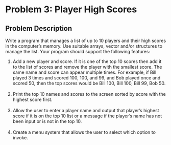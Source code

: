 # Problem 3: Player High Scores

## Problem Description

Write a program that manages a list of up to 10 players and their high scores in the computer’s memory. 
Use suitable arrays, vector and/or structures to manage the list. Your program should support the 
following features:
<ol> 
  <li>
    Add a new player and score. If it is one of the top 10 scores then add it to the list of scores and 
    remove the player with the smallest score. The same name and score can appear multiple times. For 
    example, if Bill played 3 times and scored 100, 100, and 99, and Bob played once and scored 50, 
    then the top scores would be Bill 100, Bill 100, Bill 99, Bob 50.
  </li><br>
  <li>
      Print the top 10 names and scores to the screen sorted by score with the highest score first.
  </li><br>
  <li>
      Allow the user to enter a player name and output that player’s highest score if it is on the top 10 list 
      or a message if the player’s name has not been input or is not in the top 10.
  </li><br>
  <li>
    Create a menu system that allows the user to select which option to invoke.
  </li>
</ol>

